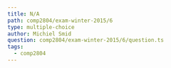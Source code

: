 ```yaml
---
title: N/A
path: comp2804/exam-winter-2015/6
type: multiple-choice
author: Michiel Smid
question: comp2804/exam-winter-2015/6/question.ts
tags:
  - comp2804
---
```

